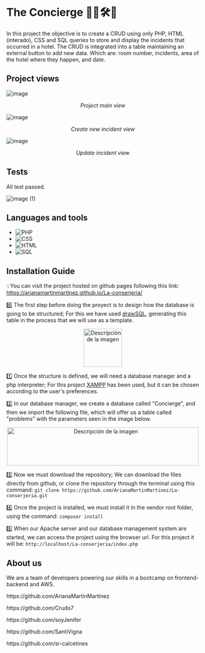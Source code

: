 # The Concierge 👷‍♂️🛠️🏨

In this project the objective is to create a CRUD using only PHP, HTML (interado), CSS and SQL queries to store and display the incidents that occurred in a hotel.
The CRUD is integrated into a table maintaining an external button to add new data. Which are: room number, incidents, area of ​​the hotel where they happen, and date.

## Project views

![image](https://github.com/user-attachments/assets/8db442f8-f41b-4081-a414-19a9a1b99476)
<p align="center"><em>Project main view</em></p>

![image](https://github.com/user-attachments/assets/260d8211-a320-45f7-bd10-ff243772a984)
<p align="center"><em>Create new incident view</em></p>

![image](https://github.com/user-attachments/assets/6ed88f8f-4964-4585-aa5c-6e3783545ad9)
<p align="center"><em>Update incident view</em></p>

## Tests

All test passed.

![image (1)](https://github.com/user-attachments/assets/6c429bf6-bed6-4c0f-8592-1f032872f611)

## Languages ​​and tools

- ![PHP](https://img.shields.io/badge/-PHP-777BB4?logo=php&logoColor=white)  
- ![CSS](https://img.shields.io/badge/-CSS-1572B6?logo=css3&logoColor=white)  
- ![HTML](https://img.shields.io/badge/-HTML-E34F26?logo=html5&logoColor=white)  
- ![SQL](https://img.shields.io/badge/-SQL-4479A1?logo=sqlite&logoColor=white)  

## Installation Guide    

💡You can visit the project hosted on github pages following this link:
https://arianamartinmartinez.github.io/La-conserjeria/

0️⃣ The first step before doing the proyect is to design how the database is going to be structured; For this we have used [drawSQL](https://drawsql.app/), generating this table in the process that we will use as a template.

<p align="center">
  <img src="https://github.com/user-attachments/assets/fdc1adde-0160-4016-956d-7947b9f00e36" alt="Descripción de la imagen" width="100"/>
</p>

1️⃣ Once the structure is defined, we will need a database manager and a php interpreter; For this project [XAMPP](https://www.apachefriends.org/es/index.html) has been used, but it can be chosen according to the user's preferences.

2️⃣ In our database manager, we create a database called "Concierge", and then we import the following file, which will offer us a table called "problems" with the parameters seen in the image below.

<p align="center">
  <img src="https://github.com/user-attachments/assets/78ddac02-5c70-4a00-9bc4-cbc25867fd25" alt="Descripción de la imagen" width="500" height="100"/>
</p>

3️⃣ Now we must download the repository; We can download the files directly from github, or clone the repository through the terminal using this command:
`git clone https://github.com/ArianaMartinMartinez/La-conserjeria.git`


4️⃣ Once the project is installed, we must install it in the vendor root folder, using the command:
`composer install`

5️⃣ When our Apache server and our database management system are started, we can access the project using the browser url. For this project it will be:
`http://localhost/La-conserjeria/index.php`

## About us
We are a team of developers powering our skills in a bootcamp on frontend-backend and AWS.
<p>https://github.com/ArianaMartinMartinez</p>
<p>https://github.com/Crudo7</p>
<p>https://github.com/soyJenifer</p>
<p>https://github.com/SantiVigna</p>
<p>https://github.com/sr-calcetines</p>



